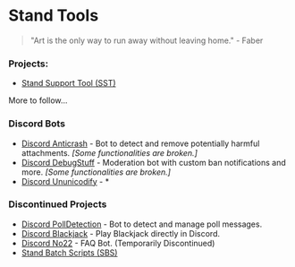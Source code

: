 # Stand Tools

> "Art is the only way to run away without leaving home." - Faber

### Projects:
- [Stand Support Tool (SST)](https://github.com/AXOca/Stand-Tools/tree/main/SST)

More to follow...

### Discord Bots
- [Discord Anticrash](https://github.com/AXOca/Stand-Tools/tree/main/Bot_AntiCrash) - Bot to detect and remove potentially harmful attachments. *[Some functionalities are broken.]* 
- [Discord DebugStuff](https://github.com/AXOca/Stand-Tools/tree/main/Bot_DebugStuff) - Moderation bot with custom ban notifications and more. *[Some functionalities are broken.]* 
- [Discord Ununicodify](https://github.com/AXOca/Stand-Tools/tree/main/Bot_ununicodify) - *

### Discontinued Projects
- [Discord PollDetection](https://github.com/AXOca/Stand-Tools/tree/main/Bot_PollDetection) - Bot to detect and manage poll messages.
- [Discord Blackjack](https://github.com/AXOca/Stand-Tools/tree/main/Bot_BlackJack) - Play Blackjack directly in Discord.
- [Discord No22](https://github.com/AXOca/Stand-Tools/tree/main/BotNo22) - FAQ Bot. (Temporarily Discontinued)
- [Stand Batch Scripts (SBS)](https://github.com/AXOca/Stand-Tools/tree/main/SBS) 
